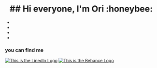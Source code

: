 

<h1 align="center">## Hi everyone, I'm Ori :honeybee:</h1>

<!-- Love**is**bold  (Bold)
A*cat*meow  (italic)
This is really***very***important text (Bold & Italic)-->

-
-
-
-

### you can find me
   [![This is the LinedIn Logo](https://img.shields.io/badge/LinkedIn-0077B5?style=for-the-badge&logo=linkedin&logoColor=white)](https://www.linkedin.com/in/oriana-quintero/)
   [![This is the Behance Logo](https://img.shields.io/badge/Behance-0054F7?style=for-the-badge&logo=behance&logoColor=white)](https://www.behance.net/orianaqh)

